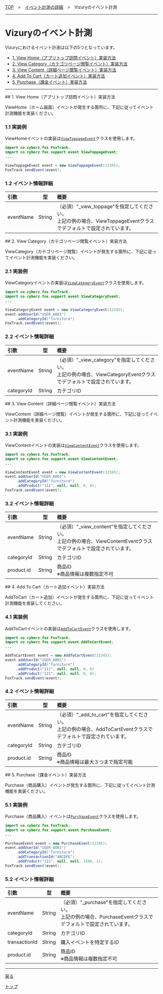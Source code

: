 [TOP](../../README.md)　>　[イベント計測の詳細](../../track_events/README.md)　>　Vizuryのイベント計測

---

# Vizuryのイベント計測

Vizuryにおけるイベント計測は以下の5つとなっています。

* [1. View Home（アプリトップ訪問イベント）実装方法](#view_toppage)
* [2. View Category（カテゴリページ閲覧イベント）実装方法](#view_category)
* [3. View Content（詳細ページ閲覧イベント）実装方法](#view_content)
* [4. Add To Cart（カート追加イベント）実装方法](#add_to_cart)
* [5. Purchase（課金イベント）実装方法](#purchase)

---

<div id="view_toppage"></div>
## 1. View Home（アプリトップ訪問イベント）実装方法

ViewHome（ホーム画面）イベントが発生する箇所に、下記に従ってイベント計測機能を実装ください。<br>

### 1.1 実装例

ViewHomeイベントの実装は[`ViewToppageEvent`](/4.x/lang/ja/doc/sdk_api/extension/ViewToppageEvent.md)クラスを使用します。

```java
import co.cyberz.fox.FoxTrack;
import co.cyberz.fox.support.event.ViewToppageEvent;
...

ViewToppageEvent event = new ViewToppageEvent(12345);
FoxTrack.sendEvent(event);
```

### 1.2 イベント情報詳細

| 引数 | 型 | 概要 |
|:---|:---:|:---|
|eventName|String|（必須）"_view_toppage"を指定してください。<br>上記の例の場合、ViewToppageEventクラスでデフォルトで設定されています。|


<div id="view_category"></div>
## 2. View Category（カテゴリページ閲覧イベント）実装方法

ViewCategory（カテゴリページ閲覧）イベントが発生する箇所に、下記に従ってイベント計測機能を実装ください。

### 2.1 実装例

ViewCategoryイベントの実装は[`ViewCategoryEvent`](/4.x/lang/ja/doc/sdk_api/extension/ViewCategoryEvent.md)クラスを使用します。

```java
import co.cyberz.fox.FoxTrack;
import co.cyberz.fox.support.event.ViewCategoryEvent;
...

ViewCategoryEvent event = new ViewCategoryEvent(12345);
event.addUserId("USER_A001")
     .addCategoryId("furniture")
FoxTrack.sendEvent(event);
```

### 2.2 イベント情報詳細

| 引数 | 型 | 概要 |
|:---|:---:|:---|
|eventName|String|（必須）"_view_category"を指定してください。<br>上記の例の場合、ViewCategoryEventクラスでデフォルトで設定されています。|
|categoryId|String|カテゴリID|

<div id="view_content"></div>
## 3. View Content（詳細ページ閲覧イベント）実装方法

ViewContent（詳細ページ閲覧）イベントが発生する箇所に、下記に従ってイベント計測機能を実装ください。

### 3.1 実装例

ViewContentイベントの実装は[`ViewContentEvent`](/4.x/lang/ja/doc/sdk_api/extension/ViewContentEvent.md)クラスを使用します。

```java
import co.cyberz.fox.FoxTrack;
import co.cyberz.fox.support.event.ViewContentEvent;
...

ViewContentEvent event = new ViewContentEvent(12345);
event.addUserId("USER_A001")
     .addCategoryId("furniture")
     .addProduct("111", null, null, 0, 0);
FoxTrack.sendEvent(event);
```

### 3.2 イベント情報詳細

| 引数 | 型 | 概要 |
|:---|:---:|:---|
|eventName|String|（必須）"_view_content"を指定してください。<br>上記の例の場合、ViewContentEventクラスでデフォルトで設定されています。|
|categoryId|String|カテゴリID|
|product.id|String|商品ID<br>※商品情報は複数指定不可|


<div id="add_to_cart"></div>
## 4. Add To Cart（カート追加イベント）実装方法

AddToCart（カート追加）イベントが発生する箇所に、下記に従ってイベント計測機能を実装してください。

### 4.1 実装例

AddToCartイベントの実装は[`AddToCartEvent`](/4.x/lang/ja/doc/sdk_api/extension/AddToCartEvent.md)クラスを使用します。

```java
import co.cyberz.fox.FoxTrack;
import co.cyberz.fox.support.event.AddToCartEvent;
...

AddToCartEvent event = new AddToCartEvent(12345);
event.addUserId("USER_A001")
     .addCategoryId("furniture")
     .addProduct("111", null, null, 0, 0)
     .addProduct("121", null, null, 0, 0);
FoxTrack.sendEvent(event);
```

### 4.2 イベント情報詳細

| 引数 | 型 | 概要 |
|:---|:---:|:---|
|eventName|String|（必須）"_add_to_cart"を指定してください。<br>上記の例の場合、AddToCartEventクラスでデフォルトで設定されています。|
|categoryId|String|カテゴリID|
|product.id|String|商品ID<br>※商品情報は最大３つまで指定可能|

<div id="purchase"></div>
## 5. Purchase（課金イベント）実装方法

Purchase（商品購入）イベントが発生する箇所に、下記に従ってイベント計測機能を実装ください。

### 5.1 実装例

Purchase（商品購入）イベントは[`PurchaseEvent`](/4.x/lang/ja/doc/sdk_api/extension/PurchaseEvent.md)クラスを使用します。


```java
import co.cyberz.fox.FoxTrack;
import co.cyberz.fox.support.event.PurchaseEvent;
...

PurchaseEvent event = new PurchaseEvent(12345);
event.addUserId("USER_A001")
     .addCategoryId("furniture")
     .addTransactionId("ABCDFE")
     .addProduct("111", null, null, 1500, 1);
FoxTrack.sendEvent(event);
```

### 5.2 イベント情報詳細

| 引数 | 型 | 概要 |
|:---|:---:|:---|
|eventName|String|（必須）"_purchase"を指定してください。<br>上記の例の場合、PurchaseEventクラスでデフォルトで設定されています。|
|categoryId|String|カテゴリID|
|transactionId|String|購入イベントを特定するID|
|product.id|String|商品ID<br>※商品情報は複数指定不可|


---
[戻る](../../track_events/README.md#cooperation_medias)

[トップ](../../README.md)
